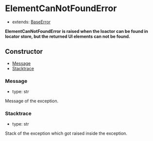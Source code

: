 # ElementCanNotFoundError

- extends: [BaseError](./doc/api/python/exceptions/baseerror.md)

**ElementCanNotFoundError is raised when the loactor can be found in locator store, but the returned UI elements can not be found.**

## Constructor<!-- {docsify-ignore} -->
- [Message](#message)
- [Stacktrace](#stacktrace)


### Message
- type: str

Message of the exception.


### Stacktrace
- type: str

Stack of the exception which got raised inside the exception.